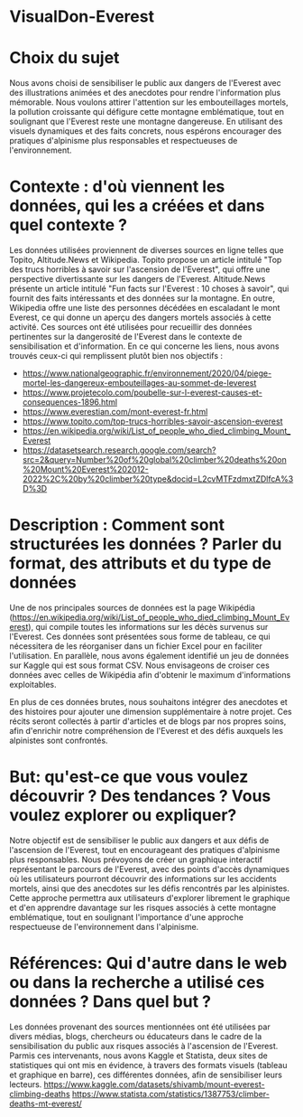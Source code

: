 # VisualDon-Everest

# Choix du sujet
Nous avons choisi de sensibiliser le public aux dangers de l'Everest avec des illustrations animées et des anecdotes pour rendre l'information plus mémorable. Nous voulons attirer l'attention sur les embouteillages mortels, la pollution croissante qui défigure cette montagne emblématique, tout en soulignant que l'Everest reste une montagne dangereuse. En utilisant des visuels dynamiques et des faits concrets, nous espérons encourager des pratiques d'alpinisme plus responsables et respectueuses de l'environnement.

# Contexte : d'où viennent les données, qui les a créées et dans quel contexte ?
Les données utilisées proviennent de diverses sources en ligne telles que Topito, Altitude.News et Wikipedia. Topito propose un article intitulé "Top des trucs horribles à savoir sur l'ascension de l'Everest", qui offre une perspective divertissante sur les dangers de l'Everest. Altitude.News présente un article intitulé "Fun facts sur l'Everest : 10 choses à savoir", qui fournit des faits intéressants et des données sur la montagne. En outre, Wikipedia offre une liste des personnes décédées en escaladant le mont Everest, ce qui donne un aperçu des dangers mortels associés à cette activité. Ces sources ont été utilisées pour recueillir des données pertinentes sur la dangerosité de l'Everest dans le contexte de sensibilisation et d'information.
En ce qui concerne les liens, nous avons trouvés ceux-ci qui remplissent plutôt bien nos objectifs :
- https://www.nationalgeographic.fr/environnement/2020/04/piege-mortel-les-dangereux-embouteillages-au-sommet-de-leverest
- https://www.projetecolo.com/poubelle-sur-l-everest-causes-et-consequences-1896.html
- https://www.everestian.com/mont-everest-fr.html
- https://www.topito.com/top-trucs-horribles-savoir-ascension-everest
- https://en.wikipedia.org/wiki/List_of_people_who_died_climbing_Mount_Everest
- https://datasetsearch.research.google.com/search?src=2&query=Number%20of%20global%20climber%20deaths%20on%20Mount%20Everest%202012-2022%2C%20by%20climber%20type&docid=L2cvMTFzdmxtZDlfcA%3D%3D 


# Description : Comment sont structurées les données ? Parler du format, des attributs et du type de données
Une de nos principales sources de données est la page Wikipédia (https://en.wikipedia.org/wiki/List_of_people_who_died_climbing_Mount_Everest), qui compile toutes les informations sur les décès survenus sur l'Everest. Ces données sont présentées sous forme de tableau, ce qui nécessitera de les réorganiser dans un fichier Excel pour en faciliter l'utilisation. En parallèle, nous avons également identifié un jeu de données sur Kaggle qui est sous format CSV. Nous envisageons de croiser ces données avec celles de Wikipédia afin d'obtenir le maximum d'informations exploitables.

En plus de ces données brutes, nous souhaitons intégrer des anecdotes et des histoires pour ajouter une dimension supplémentaire à notre projet. Ces récits seront collectés à partir d'articles et de blogs par nos propres soins, afin d'enrichir notre compréhension de l'Everest et des défis auxquels les alpinistes sont confrontés.

# But: qu'est-ce que vous voulez découvrir ? Des tendances ? Vous voulez explorer ou expliquer?
Notre objectif est de sensibiliser le public aux dangers et aux défis de l'ascension de l'Everest, tout en encourageant des pratiques d'alpinisme plus responsables. Nous prévoyons de créer un graphique interactif représentant le parcours de l'Everest, avec des points d'accès dynamiques où les utilisateurs pourront découvrir des informations sur les accidents mortels, ainsi que des anecdotes sur les défis rencontrés par les alpinistes. Cette approche permettra aux utilisateurs d'explorer librement le graphique et d'en apprendre davantage sur les risques associés à cette montagne emblématique, tout en soulignant l'importance d'une approche respectueuse de l'environnement dans l'alpinisme.

# Références: Qui d'autre dans le web ou dans la recherche a utilisé ces données ? Dans quel but ? 
Les données provenant des sources mentionnées ont été utilisées par divers médias, blogs, chercheurs ou éducateurs dans le cadre de la sensibilisation du public aux risques associés à l'ascension de l'Everest.
Parmis ces intervenants, nous avons Kaggle et Statista, deux sites de statistiques qui ont mis en évidence, à travers des formats visuels (tableau et graphique en barre), ces différentes données, afin de sensibiliser leurs lecteurs.
https://www.kaggle.com/datasets/shivamb/mount-everest-climbing-deaths
https://www.statista.com/statistics/1387753/climber-deaths-mt-everest/